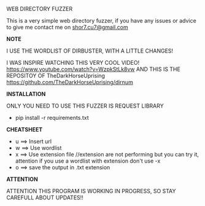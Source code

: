 WEB DIRECTORY FUZZER

This is a very simple web directory fuzzer, if you have any issues or advice to give me contact me on shor7.cu7@gmail.com

****NOTE****

I USE THE WORDLIST OF DIRBUSTER, WITH A LITTLE CHANGES!

I WAS INSPIRE WATCHING THIS VERY COOL VIDEO! https://www.youtube.com/watch?v=WzpkStLk8vw AND THIS IS THE REPOSITOY OF TheDarkHorseUprising https://github.com/TheDarkHorseUprising/dirnum



****INSTALLATION****

ONLY YOU NEED TO USE THIS FUZZER IS REQUEST LIBRARY 

- pip install -r requirements.txt

****CHEATSHEET****

- u ==> Insert url
- w ==> Use wordlist
- x ==> Use extension file                          //extension are not performing but you can try it, attention if you use a wordlist with extension don't use -x
- o ==> save the output in .txt extension 

****ATTENTION****

ATTENTION THIS PROGRAM IS WORKING IN PROGRESS, SO STAY CAREFULL ABOUT UPDATES!!
